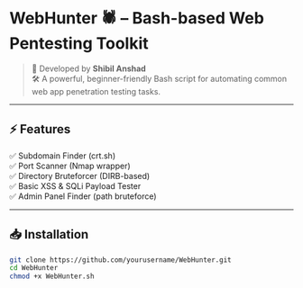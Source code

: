 # WebHunter 🕷️ – Bash-based Web Pentesting Toolkit

> 🔐 Developed by **Shibil Anshad**  
> 🛠️ A powerful, beginner-friendly Bash script for automating common web app penetration testing tasks.

---

## ⚡ Features

✅ Subdomain Finder (crt.sh)  
✅ Port Scanner (Nmap wrapper)  
✅ Directory Bruteforcer (DIRB-based)  
✅ Basic XSS & SQLi Payload Tester  
✅ Admin Panel Finder (path bruteforce)

---

## 📥 Installation

```bash
git clone https://github.com/yourusername/WebHunter.git
cd WebHunter
chmod +x WebHunter.sh
